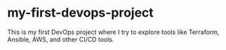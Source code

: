 # my-first-devops-project
This is my first DevOps project where I try to explore tools like Terraform, Ansible, AWS, and other CI/CD tools. 
